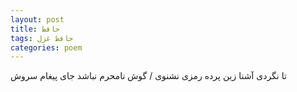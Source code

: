 ```yaml
---
layout: post
title: حافظ
tags: حافظ غزل
categories: poem
---
```


تا نگردی آشنا زین پرده رمزی نشنوی / گوش نامحرم نباشد جای پیغام سروش